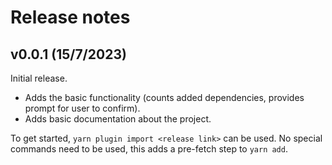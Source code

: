 # Release notes

## v0.0.1 (15/7/2023)

Initial release.

- Adds the basic functionality (counts added dependencies, provides prompt for user to confirm).
- Adds basic documentation about the project.

To get started, `yarn plugin import <release link>` can be used. No special commands need to be used, this adds a
pre-fetch step to `yarn add`.
